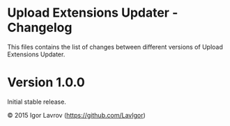 Upload Extensions Updater - Changelog
=====================================
This files contains the list of changes between different versions of Upload Extensions Updater.

# Version 1.0.0

Initial stable release.

© 2015 Igor Lavrov (https://github.com/LavIgor)